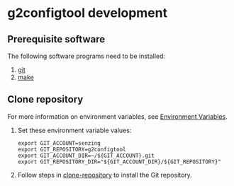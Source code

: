 # g2configtool development

## Prerequisite software

The following software programs need to be installed:

1. [git](https://github.com/senzing-garage/knowledge-base/blob/main/WHATIS/git.md)
1. [make](https://github.com/senzing-garage/knowledge-base/blob/main/WHATIS/make.md)

## Clone repository

For more information on environment variables,
see [Environment Variables](https://github.com/senzing-garage/knowledge-base/blob/main/lists/environment-variables.md).

1. Set these environment variable values:

   ```console
   export GIT_ACCOUNT=senzing
   export GIT_REPOSITORY=g2configtool
   export GIT_ACCOUNT_DIR=~/${GIT_ACCOUNT}.git
   export GIT_REPOSITORY_DIR="${GIT_ACCOUNT_DIR}/${GIT_REPOSITORY}"
   ```

1. Follow steps in [clone-repository](https://github.com/senzing-garage/knowledge-base/blob/main/HOWTO/clone-repository.md) to install the Git repository.
